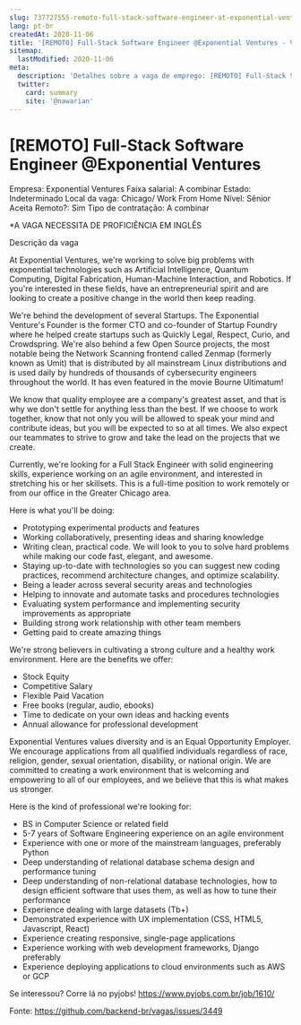 ```yaml
---
slug: 737727555-remoto-full-stack-software-engineer-at-exponential-ventures
lang: pt-br
createdAt: 2020-11-06
title: '[REMOTO] Full-Stack Software Engineer @Exponential Ventures - Vaga de Emprego'
sitemap:
  lastModified: 2020-11-06
meta:
  description: 'Detalhes sobre a vaga de emprego: [REMOTO] Full-Stack Software Engineer @Exponential Ventures'
  twitter:
    card: summary
    site: '@nawarian'
---
```


# [REMOTO] Full-Stack Software Engineer @Exponential Ventures

Empresa: Exponential Ventures
Faixa salarial: A combinar
Estado: Indeterminado
Local da vaga: Chicago/ Work From Home
Nível: Sênior
Aceita Remoto?: Sim
Tipo de contratação: A combinar

*A VAGA NECESSITA DE PROFICIÊNCIA EM INGLÊS

Descrição da vaga

At Exponential Ventures, we're working to solve big problems with exponential technologies such as Artificial Intelligence, Quantum Computing, Digital Fabrication, Human-Machine Interaction, and Robotics. If you're interested in these fields, have an entrepreneurial spirit and are looking to create a positive change in the world then keep reading.

We're behind the development of several Startups. The Exponential Venture's Founder is the former CTO and co-founder of Startup Foundry where he helped create startups such as Quickly Legal, Respect, Curio, and Crowdspring. We're also behind a few Open Source projects, the most notable being the Network Scanning frontend called Zenmap (formerly known as Umit) that is distributed by all mainstream Linux distributions and is used daily by hundreds of thousands of cybersecurity engineers throughout the world. It has even featured in the movie Bourne Ultimatum!

We know that quality employee are a company's greatest asset, and that is why we don't settle for anything less than the best. If we choose to work together, know that not only you will be allowed to speak your mind and contribute ideas, but you will be expected to so at all times. We also expect our teammates to strive to grow and take the lead on the projects that we create.

Currently, we're looking for a Full Stack Engineer with solid engineering skills, experience working on an agile environment, and interested in stretching his or her skillsets. This is a full-time position to work remotely or from our office in the Greater Chicago area.

Here is what you'll be doing:

* Prototyping experimental products and features
* Working collaboratively, presenting ideas and sharing knowledge
* Writing clean, practical code. We will look to you to solve hard problems while making our code fast, elegant, and awesome.
* Staying up-to-date with technologies so you can suggest new coding practices, recommend architecture changes, and optimize scalability.
* Being a leader across several security areas and technologies
* Helping to innovate and automate tasks and procedures technologies
* Evaluating system performance and implementing security improvements as appropriate
* Building strong work relationship with other team members
* Getting paid to create amazing things

We're strong believers in cultivating a strong culture and a healthy work environment. Here are the benefits we offer:

* Stock Equity
* Competitive Salary
* Flexible Paid Vacation
* Free books (regular, audio, ebooks)
* Time to dedicate on your own ideas and hacking events
* Annual allowance for professional development

Exponential Ventures values diversity and is an Equal Opportunity Employer. We encourage applications from all qualified individuals regardless of race, religion, gender, sexual orientation, disability, or national origin. We are committed to creating a work environment that is welcoming and empowering to all of our employees, and we believe that this is what makes us stronger.

Here is the kind of professional we're looking for:

* BS in Computer Science or related field
* 5-7 years of Software Engineering experience on an agile environment
* Experience with one or more of the mainstream languages, preferably Python
* Deep understanding of relational database schema design and performance tuning
* Deep understanding of non-relational database technologies, how to design efficient software that uses them, as well as how to tune their performance
* Experience dealing with large datasets (Tb+)
* Demonstrated experience with UX implementation (CSS, HTML5, Javascript, React)
* Experience creating responsive, single-page applications
* Experience working with web development frameworks, Django preferably
* Experience deploying applications to cloud environments such as AWS or GCP

Se interessou?
Corre lá no pyjobs!
https://www.pyjobs.com.br/job/1610/

Fonte: https://github.com/backend-br/vagas/issues/3449